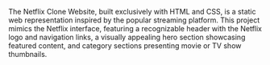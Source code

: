 The Netflix Clone Website, built exclusively with HTML and CSS, is a static web representation inspired by the popular streaming platform. This project mimics the Netflix interface, featuring a recognizable header with the Netflix logo and navigation links, a visually appealing hero section showcasing featured content, and category sections presenting movie or TV show thumbnails.
